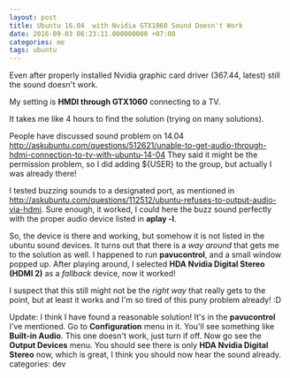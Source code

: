 ```yaml
---
layout: post
title: Ubuntu 16.04  with Nvidia GTX1060 Sound Doesn't Work
date: 2016-09-03 06:23:11.000000000 +07:00
categories: me
tags: ubuntu
---
```

Even after properly installed Nvidia graphic card driver (367.44, latest) still the sound doesn't work.

My setting is **HMDI through GTX1060** connecting to a TV.

It takes me like 4 hours to find the solution (trying on many solutions).

People have discussed sound problem on 14.04 http://askubuntu.com/questions/512621/unable-to-get-audio-through-hdmi-connection-to-tv-with-ubuntu-14-04 They said it might be the permission problem, so I did adding ${USER} to the group, but actually I was already there!

I tested buzzing sounds to a designated port, as mentioned in http://askubuntu.com/questions/112512/ubuntu-refuses-to-output-audio-via-hdmi. Sure enough, it worked, I could here the buzz sound perfectly with the proper audio device listed in **aplay -l**.

So, the device is there and working, but somehow it is not listed in the ubuntu sound devices. It turns out that there is a *way around* that gets me to the solution as well. I happened to run **pavucontrol**, and a small window popped up. After playing around, I selected **HDA Nvidia Digital Stereo (HDMI 2)** as a *fallback* device, now it worked!

I suspect that this still might not be the *right way* that really gets to the point, but at least it works and I'm so tired of this puny problem already! :D

Update: I think I have found a reasonable solution! It's in the **pavucontrol** I've mentioned. Go to **Configuration** menu in it. You'll see something like **Built-in Audio**. This one doesn't work, just turn if off. Now go see the **Output Devices** menu. You should see there is only **HDA Nvidia Digital Stereo** now, which is great, I think you should now hear the sound already.
categories: dev
